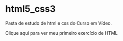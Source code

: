 # html5_css3
 Pasta de estudo de html e css do Curso em Vídeo.

 <a src="./Exercícios/ex001" target="_blank">Clique aqui para ver meu primeiro exercício de HTML</a>
